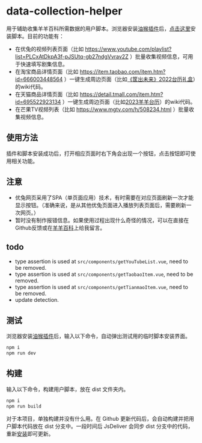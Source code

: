 # data-collection-helper

用于辅助收集羊羊百科所需数据的用户脚本。浏览器安装[油猴插件](https://www.tampermonkey.net)后，[点击这里](https://cdn.jsdelivr.net/gh/XYY-huijiwiki/data-collection-helper@dist/data-collection-helper.user.js)安装脚本。目前的功能有：

- 在优兔的视频列表页面（比如 https://www.youtube.com/playlist?list=PLCxAtDkpA3f-pJSUtq-gb27ndgVvrav2Z ）批量收集视频信息，可用于快速填写剧集信息。
- 在淘宝商品详情页面（比如 https://item.taobao.com/item.htm?id=666003448564 ）一键生成周边页面（比如[《筐出未来》2022台历礼盒](https://xyy.huijiwiki.com/wiki/%E3%80%8A%E7%AD%90%E5%87%BA%E6%9C%AA%E6%9D%A5%E3%80%8B2022%E5%8F%B0%E5%8E%86%E7%A4%BC%E7%9B%92)）的wiki代码。
- 在天猫商品详情页面（比如 https://detail.tmall.com/item.htm?id=695522923134 ）一键生成周边页面（比如[2023羊羊台历](https://xyy.huijiwiki.com/wiki/2023%E7%BE%8A%E7%BE%8A%E5%8F%B0%E5%8E%86)）的wiki代码。
- 在芒果TV视频列表（比如 https://www.mgtv.com/h/508234.html ）批量收集视频信息。

## 使用方法

插件和脚本安装成功后，打开相应页面时右下角会出现一个按钮，点击按钮即可使用相关功能。

## 注意

- 优兔网页采用了SPA（单页面应用）技术，有时需要在对应页面刷新一次才能显示按钮。（准确来说，是从其他优兔页面进入播放列表页面后，需要刷新一次网页。）
- 暂时没有制作报错信息。如果使用过程出现什么奇怪的情况，可以在直接在Github反馈或在[羊羊百科](https://club.huijiwiki.com/wiki/%E7%89%B9%E6%AE%8A:%E9%A9%BE%E9%A9%B6%E5%AE%A4#/user/47472/chat)上给我留言。

## todo

- type assertion is used at `src/components/getYouTubeList.vue`, need to be removed.
- type assertion is used at `src/components/getTaobaoItem.vue`, need to be removed.
- type assertion is used at `src/components/getTianmaoItem.vue`, need to be removed.
- update detection.

## 测试

浏览器安装[油猴插件](https://www.tampermonkey.net)后，输入以下命令，自动弹出测试用的临时脚本安装界面。

```cmd
npm i
npm run dev
```

## 构建

输入以下命令，构建用户脚本，放在 dist 文件夹内。

```cmd
npm i
npm run build
```

对于本项目，单独构建并没有什么用。在 Github 更新代码后，会自动构建并把用户脚本代码放在 dist 分支中。一段时间后 JsDeliver 会同步 dist 分支中的代码，重新[安装](https://cdn.jsdelivr.net/gh/XYY-huijiwiki/data-collection-helper@dist/data-collection-helper.user.js)即可更新。
